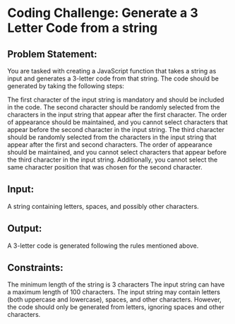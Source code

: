 # Coding Challenge: Generate a 3 Letter Code from a string

## Problem Statement:
You are tasked with creating a JavaScript function that takes a string as input and generates a 3-letter code from that string. The code should be generated by taking the following steps:

The first character of the input string is mandatory and should be included in the code.
The second character should be randomly selected from the characters in the input string that appear after the first character. The order of appearance should be maintained, and you cannot select characters that appear before the second character in the input string.
The third character should be randomly selected from the characters in the input string that appear after the first and second characters. The order of appearance should be maintained, and you cannot select characters that appear before the third character in the input string. Additionally, you cannot select the same character position that was chosen for the second character.

## Input:
A string containing letters, spaces, and possibly other characters.
## Output:
A 3-letter code is generated following the rules mentioned above.

## Constraints:
The minimum length of the string is 3 characters
The input string can have a maximum length of 100 characters.
The input string may contain letters (both uppercase and lowercase), spaces, and other characters. However, the code should only be generated from letters, ignoring spaces and other characters.
